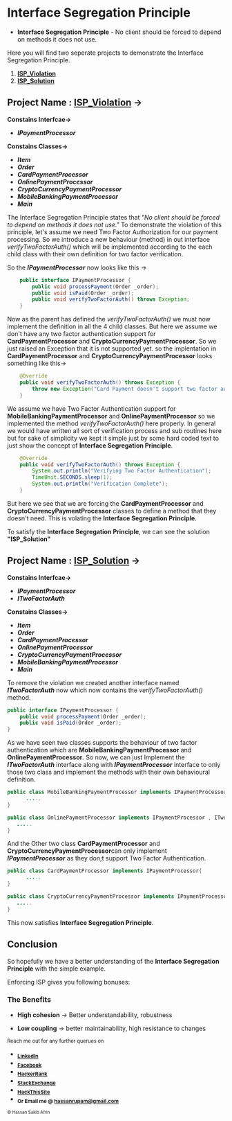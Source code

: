 # Interface Segregation Principle
* **Interface Segregation Principle** - No client should be forced to depend on methods it does not use.

Here you will find two seperate projects to demonstrate the Interface Segregation Principle.
  1. **[ISP_Violation](https://github.com/strangerOfDarkness/SOLID_PRINCIPLE/tree/main/InterfaceSegregationPrinciple/ISP_Violation)** 
  2. **[ISP_Solution](https://github.com/strangerOfDarkness/SOLID_PRINCIPLE/tree/main/InterfaceSegregationPrinciple/ISP_Solution)**
  
## **Project Name : [ISP_Violation](https://github.com/strangerOfDarkness/SOLID_PRINCIPLE/tree/main/InterfaceSegregationPrinciple/ISP_Violation)** ->
**Constains Interfcae->** 
* **_IPaymentProcessor_** 

**Constains Classes->** 
* **_Item_**
* **_Order_**
* **_CardPaymentProcessor_** 
* **_OnlinePaymentProcessor_** 
* **_CryptoCurrencyPaymentProcessor_** 
* **_MobileBankingPaymentProcessor_** 
* **_Main_**

The Interface Segregation Principle states that  _"No client should be forced to depend on methods it does not use."_
To demonstrate the violation of this principle, let's assume we need Two Factor Authorization for our
payment processing. So we introduce a new behaviour (method) in out interface _verifyTwoFactorAuth()_ which will
be implemented according to the each child class with their own definition for two factor verification.


So the **_IPaymentProcessor_** now looks like this ->
```java
	public interface IPaymentProcessor {
		public void processPayment(Order _order);
		public void isPaid(Order _order);
		public void verifyTwoFactorAuth() throws Exception;
	}
```
Now as the parent has defined the _verifyTwoFactorAuth()_ we must now implement the definition in all the 4 child classes.
But here we assume we don't have any two factor authentication support for **CardPaymentProcessor** and  **CryptoCurrencyPaymentProcessor**.
So we just raised an Exception that it is not supported yet. so the implentation in **CardPaymentProcessor** and  **CryptoCurrencyPaymentProcessor**
looks something like this-> 
```java
    @Override
    public void verifyTwoFactorAuth() throws Exception {
        throw new Exception("Card Payment doesn't support two factor authentication!");
    }
```

We assume we have Two Factor Authentication support for **MobileBankingPaymentProcessor** and **OnlinePaymentProcessor** so we implemented the method
_verifyTwoFactorAuth()_ here properly. In general we would have written all sort of verification process
and sub routines here but for sake of simplicity we kept it simple just by some hard coded text to just
show the concept of **Interface Segregation Principle**.
```java
	@Override
    public void verifyTwoFactorAuth() throws Exception {
        System.out.println("Verifying Two Factor Authentication");
        TimeUnit.SECONDS.sleep(1);
        System.out.println("Verification Complete");
    }
```

But here we see that we are forcing the **CardPaymentProcessor** and  **CryptoCurrencyPaymentProcessor** classes to define a method that they doesn't need.
This is volating the **Interface Segregation Principle**.

To satisfy the **Interface Segregation Principle**, we can see the solution **"ISP_Solution"**

## **Project Name : [ISP_Solution](https://github.com/strangerOfDarkness/SOLID_PRINCIPLE/tree/main/InterfaceSegregationPrinciple/ISP_Solution)** ->
**Constains Interfcae->** 
* **_IPaymentProcessor_** 
* **_ITwoFactorAuth_** 

**Constains Classes->** 
* **_Item_**
* **_Order_**
* **_CardPaymentProcessor_** 
* **_OnlinePaymentProcessor_** 
* **_CryptoCurrencyPaymentProcessor_** 
* **_MobileBankingPaymentProcessor_** 
* **_Main_**

To remove the violation we created another interface named **_ITwoFactorAuth_** now which now contains the _verifyTwoFactorAuth()_ method.

```java
public interface IPaymentProcessor {
    public void processPayment(Order _order);
    public void isPaid(Order _order);
}
```

As we have seen two classes supports the behaviour of two factor authentication which are **MobileBankingPaymentProcessor** and **OnlinePaymentProcessor**.
So now, we can just Implement the **_ITwoFactorAuth_** interface along with **_IPaymentProcessor_**  interface to only those
two class and implement the methods with their own behavioural definition.

```java
public class MobileBankingPaymentProcessor implements IPaymentProcessor , ITwoFactorAuth{
      .....
}
```

```java
public class OnlinePaymentProcessor implements IPaymentProcessor , ITwoFactorAuth{
   .....
}
```

And the Other two class **CardPaymentProcessor** and  **CryptoCurrencyPaymentProcessor**can only implement **_IPaymentProcessor_** 
as they don;t support Two Factor Authentication. 
```java
public class CardPaymentProcessor implements IPaymentProcessor{
      .....
}
```

```java
public class CryptoCurrencyPaymentProcessor implements IPaymentProcessor{
   .....
}
```


This now satisfies **Interface Segregation Principle**.



## **Conclusion**
So hopefully we have a better understanding of the **Interface Segregation Principle** with the simple example.

Enforcing ISP gives you following bonuses:
### **The Benefits**
* **High cohesion**
-> Better understandability, robustness


* **Low coupling**
-> better maintainability, high resistance to changes



<sub>Reach me out for any further querues on</sub>
 * <sub>**[LinkedIn](https://www.linkedin.com/in/hassanrupam/)**</sub>
 * <sub>**[Facebook](https://www.facebook.com/hassan.sakib/)**</sub>
 * <sub>**[HackerRank](https://www.hackerrank.com/ID15103144)**</sub>
 * <sub>**[StackExchange](https://stackexchange.com/users/12605274/hassan-sakib-rupam)**</sub>
 * <sub>**[HackThisSite](https://www.hackthissite.org/user/view/_d4RKN355/)**</sub>
 * <sub>**Or Email me @ [hassanrupam@gmail.com](mailto:hassanrupam@gmail.com)**</sub>

<sub><sup>:copyright: Hassan Sakib Afrin</sup></sub>
